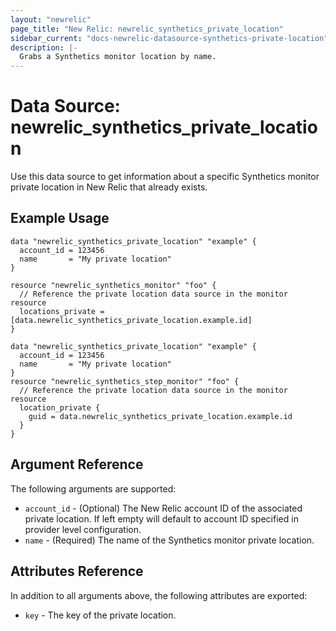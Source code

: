 ```yaml
---
layout: "newrelic"
page_title: "New Relic: newrelic_synthetics_private_location"
sidebar_current: "docs-newrelic-datasource-synthetics-private-location"
description: |-
  Grabs a Synthetics monitor location by name.
---
```


# Data Source: newrelic\_synthetics\_private\_location

Use this data source to get information about a specific Synthetics monitor private location in New Relic that already exists.

## Example Usage

```hcl
data "newrelic_synthetics_private_location" "example" {
  account_id = 123456
  name       = "My private location"
}

resource "newrelic_synthetics_monitor" "foo" {
  // Reference the private location data source in the monitor resource
  locations_private = [data.newrelic_synthetics_private_location.example.id]
}
```

```hcl
data "newrelic_synthetics_private_location" "example" {
  account_id = 123456
  name       = "My private location"
}
resource "newrelic_synthetics_step_monitor" "foo" {
  // Reference the private location data source in the monitor resource
  location_private { 
    guid = data.newrelic_synthetics_private_location.example.id 
  }
}
```

## Argument Reference

The following arguments are supported:

* `account_id` - (Optional) The New Relic account ID of the associated private location. If left empty will default to account ID specified in provider level configuration.
* `name` - (Required) The name of the Synthetics monitor private location.

## Attributes Reference

In addition to all arguments above, the following attributes are exported:

* `key` - The key of the private location.
